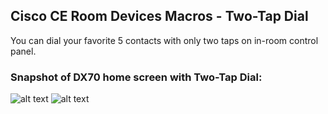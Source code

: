 ## Cisco CE Room Devices Macros - Two-Tap Dial
You can dial your favorite 5 contacts with only two taps on in-room control panel.

### Snapshot of DX70 home screen with Two-Tap Dial:
![alt text](https://user-images.githubusercontent.com/3436768/38845602-271f8282-4233-11e8-8f33-4edd1bbe44ac.png)
![alt text](https://user-images.githubusercontent.com/3436768/38845603-274664ec-4233-11e8-87d7-2692e80a7c05.png)

